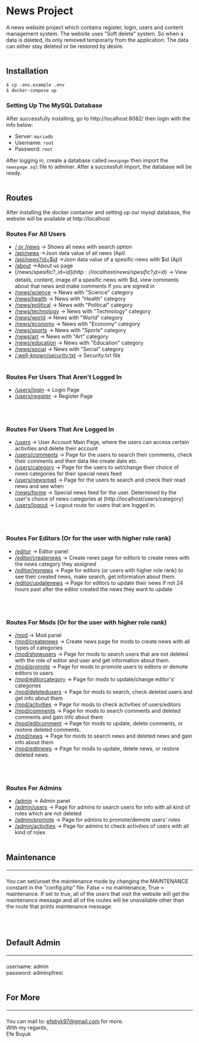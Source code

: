 # News Project
A news website project which contains register, login, users and content management system.
The website uses "Soft delete" system. So when a data is deleted, its only removed temporarly from the application. The data can either stay deleted or be restored by desire. 
<br> <br>

## Installation
```bash
$ cp .env.example .env
$ docker-compose up
```

### Setting Up The MySQL Database
After successfully installing, go to http://localhost:8082/ then login with the info below:

- Server: `mariadb`
- Username: `root`
- Password: `root`

After logging in, create a database called `newspage` then import the `newspage.sql` file to adminer.
After a successfull import, the database will be ready.
<br> <br>

## Routes

After installing the docker container and setting up our mysql database, the website will be available at http://localhost

### Routes For All Users <br>

- [/ or /news](http://localhost/news) -> Shows all news with search option
- [/api/news](http://localhost/api/news) ->Json data value of all news (Api)
- [/api/news?id=$id](http://localhost/api/news) ->Json data value of a spesific news with $id (Api)
- [/about](http://localhost/about) ->About us page
- [/news/spesific?_id=$id](http://localhost/news/spesific?_id=$id) -> View details, content, image of a spesific news with $id, view comments about that news and make comments if you are signed in
- [/news/science](http://localhost/news/science) -> News with "Science" category
- [/news/health](http://localhost/news/health) -> News with "Health" category
- [/news/political](http://localhost/news/political) -> News with "Political" category
- [/news/technology](http://localhost/news/technology) -> News with "Technology" category
- [/news/world](http://localhost/news/world) -> News with "World" category
- [/news/economy](http://localhost/news/economy) -> News with "Economy" category
- [/news/sports](http://localhost/news/sports) -> News with "Sports" category
- [/news/art](http://localhost/news/art) -> News with "Art" category
- [/news/education](http://localhost/news/education) -> News with "Education" category
- [/news/social](http://localhost/news/social) -> News with "Social" category
- [/.well-known/security.txt](http://localhost/.well-known/security.txt) -> Security.txt file <br> <br>

### Routes For Users That Aren't Logged In <br>
- [/users/login](http://localhost/users/login) -> Login Page
- [/users/register](http://localhost/users/register) -> Register Page

<br> <br>
### Routes For Users That Are Logged In <br>
- [/users](http://localhost/users) -> User Account Main Page, where the users can access certain activities and delete their account
- [/users/comments](http://localhost/users/comments) -> Page for the users to search their comments, check their comments and their data like create date etc.
- [/users/category](http://localhost/users/category) -> Page for the users to set/change their choice of news categories for their special news feed
- [/users/newsread](http://localhost/users/newsread) -> Page for the users to search and check their read news and see when
- [/news/forme](http://localhost/news/forme) -> Special news feed for the user. Determined by the user's choice of news categories at (http://localhost/users/category)
- [/users/logout](http://localhost/users/logout) -> Logout route for users that are logged in. 


<br> <br>
### Routes For Editors (Or for the user with higher role rank)<br>
- [/editor](http://localhost/editor) -> Editor panel
- [/editor/createnews](http://localhost/editor/createnews) -> Create news page for editors to create news with the news category they assigned
- [/editor/mynews](http://localhost/editor/mynews) -> Page for editors (or users with higher role rank) to see their created news, make search, get information about them.
- [/editor/updatenews](http://localhost/editor/updatenews) -> Page for editors to update their news if not 24 hours past after the editor created the news they want to update


<br> <br>
### Routes For Mods (Or for the user with higher role rank)<br>
- [/mod](http://localhost/mod) -> Mod panel
- [/mod/createnews](http://localhost/mod/createnews) -> Create news page for mods to create news with all types of categories
- [/mod/showusers](http://localhost/mod/showusers) -> Page for mods to search users that are not deleted with the role of editor and user and get information about them.
- [/mod/promote](http://localhost/mod/promote) -> Page for mods to promote users to editors or demote editors to users
- [/mod/editorcategory](http://localhost/mod/editorcategory) -> Page for mods to update/change editor's' categories
- [/mod/deletedusers](http://localhost/mod/deletedusers) -> Page for mods to search, check deleted users and get info about them
- [/mod/activities](http://localhost/mod/activities) -> Page for mods to check activities of users/editors
- [/mod/comments](http://localhost/mod/comments) -> Page for mods to search comments and deleted comments and gain info about them
- [/mod/editcomment](http://localhost/mod/editcomment) -> Page for mods to update, delete comments, or restore deleted comments.
- [/mod/news](http://localhost/mod/news) -> Page for mods to search news and deleted news and gain info about them
- [/mod/editnews](http://localhost/mod/editnews) -> Page for mods to update, delete news, or restore deleted news.


<br> <br>
### Routes For Admins <br>
- [/admin](http://localhost/admin) -> Admin panel
- [/admin/users](http://localhost/admin/users) -> Page for admins to search users for info with all kind of roles which are not deleted
- [/admin/promote](http://localhost/admin/promote) -> Page for admins to promote/demote users' roles
- [/admin/activities](http://localhost/admin/activities) -> Page for admins to check activities of users with all kind of roles
<br> <br>

## Maintenance <hr>
You can set/unset the maintenance mode by changing the MAINTENANCE constant in the "config.php" file. False = no maintenance, True = maintenance. If set to true, all of the users that visit the website will get the maintenance message and all of the routes will be unavailable other than the route that prints maintenance message.

<br> <br>

## Default Admin <hr>
username: admin<br>
password: adminşifresi
<br> <br>

## For More <hr>
You can mail to: efebyk97@gmail.com for more. <br>
With my regards, <br>
Efe Buyuk
